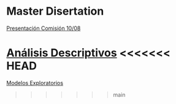 # Master Disertation
[Presentación Comisión 10/08](https://renejcanales.github.io/protest_effects/presentations/presentacion_tesis.html)

[Análisis Descriptivos](https://renejcanales.github.io/protest_effects/processing/01-descriptivos.html)
<<<<<<< HEAD
=======

[Modelos Exploratorios](https://renejcanales.github.io/protest_effects/processing/03-analisis-violencia.html)
>>>>>>> main
